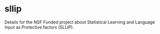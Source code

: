 # sllip
Details for the NSF Funded project about Statistical Learning and Language Input as Protective factors (SLLIP).
